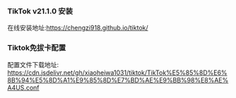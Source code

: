 ### TikTok v21.1.0 安装
在线安装地址:https://chengzi918.github.io/tiktok/

###  Tiktok免拔卡配置
配置文件下载地址: https://cdn.jsdelivr.net/gh/xiaoheiwa1031/tiktok/TikTok%E5%85%8D%E6%8B%94%E5%8D%A1%E9%85%8D%E7%BD%AE%E9%BB%98%E8%AE%A4US.conf
